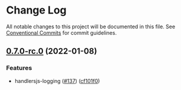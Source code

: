 # Change Log

All notable changes to this project will be documented in this file.
See [Conventional Commits](https://conventionalcommits.org) for commit guidelines.

## [0.7.0-rc.0](https://github.com/digita-ai/handlersjs/compare/v0.6.0...v0.7.0-rc.0) (2022-01-08)


### **Features**

* handlersjs-logging ([#137](https://github.com/digita-ai/handlersjs/issues/137)) ([cf101f0](https://github.com/digita-ai/handlersjs/commit/cf101f02545ca7307e691dc12f69bdc4ad8b29c8))

